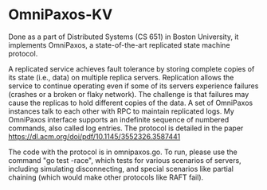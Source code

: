 # OmniPaxos-KV
Done as a part of Distributed Systems (CS 651) in Boston University, it implements OmniPaxos, a state-of-the-art replicated state machine protocol.

A replicated service achieves fault tolerance by storing complete copies of its state (i.e., data) on multiple replica servers. Replication allows the service to continue operating even if some of its servers experience failures (crashes or a broken or flaky network). The challenge is that failures may cause the replicas to hold different copies of the data. A set of OmniPaxos instances talk to each other with RPC to maintain replicated logs. My OmniPaxos interface supports an indefinite sequence of numbered commands, also called log entries. The protocol is detailed in the paper https://dl.acm.org/doi/pdf/10.1145/3552326.3587441

The code with the protocol is in omnipaxos.go. To run, please use the command "go test -race", which tests for various scenarios of servers, including simulating disconnecting, and special scenarios like partial chaining (which would make other protocols like RAFT fail).
